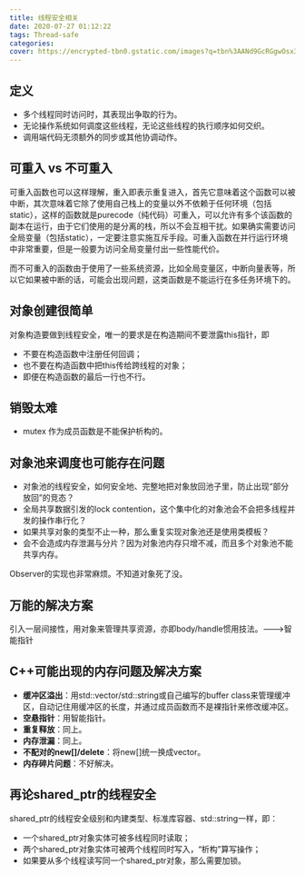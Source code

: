 ```yaml
---
title: 线程安全相关
date: 2020-07-27 01:12:22
tags: Thread-safe
categories:
cover: https://encrypted-tbn0.gstatic.com/images?q=tbn%3AANd9GcRGgwOsx3UW-BNAUo7p770__27WOKfa-OUXnQ&usqp=CAU
---
```

<meta name="referrer" content="no-referrer" />

## 定义

- 多个线程同时访问时，其表现出争取的行为。
- 无论操作系统如何调度这些线程，无论这些线程的执行顺序如何交织。
- 调用端代码无须额外的同步或其他协调动作。



## 可重入 vs 不可重入

可重入函数也可以这样理解，重入即表示重复进入，首先它意味着这个函数可以被中断，其次意味着它除了使用自己栈上的变量以外不依赖于任何环境（包括static），这样的函数就是purecode（纯代码）可重入，可以允许有多个该函数的副本在运行，由于它们使用的是分离的栈，所以不会互相干扰。如果确实需要访问全局变量（包括static），一定要注意实施互斥手段。可重入函数在并行运行环境中非常重要，但是一般要为访问全局变量付出一些性能代价。

而不可重入的函数由于使用了一些系统资源，比如全局变量区，中断向量表等，所以它如果被中断的话，可能会出现问题，这类函数是不能运行在多任务环境下的。



## 对象创建很简单

对象构造要做到线程安全，唯一的要求是在构造期间不要泄露this指针，即

- 不要在构造函数中注册任何回调；
- 也不要在构造函数中把this传给跨线程的对象；
- 即便在构造函数的最后一行也不行。



## 销毁太难

- mutex 作为成员函数是不能保护析构的。



## 对象池来调度也可能存在问题

- 对象池的线程安全，如何安全地、完整地把对象放回池子里，防止出现“部分放回”的竞态？
- 全局共享数据引发的lock contention，这个集中化的对象池会不会把多线程并发的操作串行化？
- 如果共享对象的类型不止一种，那么重复实现对象池还是使用类模板？
- 会不会造成内存泄漏与分片？因为对象池内存只增不减，而且多个对象池不能共享内存。

Observer的实现也非常麻烦。不知道对象死了没。



## 万能的解决方案

引入一层间接性，用对象来管理共享资源，亦即body/handle惯用技法。--->智能指针



## C++可能出现的内存问题及解决方案

- **缓冲区溢出**：用std::vector<char>/std::string或自己编写的buffer class来管理缓冲区，自动记住用缓冲区的长度，并通过成员函数而不是裸指针来修改缓冲区。
- **空悬指针**：用智能指针。
- **重复释放**：同上。
- **内存泄漏**：同上。
- **不配对的new[]/delete**：将new[]统一换成vector。
- **内存碎片问题**：不好解决。



## 再论shared_ptr的线程安全

shared_ptr的线程安全级别和内建类型、标准库容器、std::string一样，即：

- 一个shared_ptr对象实体可被多线程同时读取；
- 两个shared_ptr对象实体可被两个线程同时写入，“析构”算写操作；
- 如果要从多个线程读写同一个shared_ptr对象，那么需要加锁。

